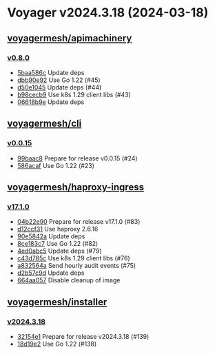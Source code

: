 # Voyager v2024.3.18 (2024-03-18)


## [voyagermesh/apimachinery](https://github.com/voyagermesh/apimachinery)

### [v0.8.0](https://github.com/voyagermesh/apimachinery/releases/tag/v0.8.0)

- [5baa586c](https://github.com/voyagermesh/apimachinery/commit/5baa586c) Update deps
- [dbb90e92](https://github.com/voyagermesh/apimachinery/commit/dbb90e92) Use Go 1.22 (#45)
- [d50e1045](https://github.com/voyagermesh/apimachinery/commit/d50e1045) Update deps (#44)
- [b98cecb9](https://github.com/voyagermesh/apimachinery/commit/b98cecb9) Use k8s 1.29 client libs (#43)
- [06618b9e](https://github.com/voyagermesh/apimachinery/commit/06618b9e) Update deps



## [voyagermesh/cli](https://github.com/voyagermesh/cli)

### [v0.0.15](https://github.com/voyagermesh/cli/releases/tag/v0.0.15)

- [99baac8](https://github.com/voyagermesh/cli/commit/99baac8) Prepare for release v0.0.15 (#24)
- [586acaf](https://github.com/voyagermesh/cli/commit/586acaf) Use Go 1.22 (#23)



## [voyagermesh/haproxy-ingress](https://github.com/voyagermesh/haproxy-ingress)

### [v17.1.0](https://github.com/voyagermesh/haproxy-ingress/releases/tag/v17.1.0)

- [04b22e90](https://github.com/voyagermesh/haproxy-ingress/commit/04b22e905) Prepare for release v17.1.0 (#83)
- [d12ccf31](https://github.com/voyagermesh/haproxy-ingress/commit/d12ccf311) Use haproxy 2.6.16
- [90e5842a](https://github.com/voyagermesh/haproxy-ingress/commit/90e5842af) Update deps
- [8ce183c7](https://github.com/voyagermesh/haproxy-ingress/commit/8ce183c7d) Use Go 1.22 (#82)
- [4ed0abc5](https://github.com/voyagermesh/haproxy-ingress/commit/4ed0abc5f) Update deps (#79)
- [c43d785c](https://github.com/voyagermesh/haproxy-ingress/commit/c43d785cd) Use k8s 1.29 client libs (#76)
- [a832564a](https://github.com/voyagermesh/haproxy-ingress/commit/a832564ad) Send hourly audit events (#75)
- [d2b57c9d](https://github.com/voyagermesh/haproxy-ingress/commit/d2b57c9da) Update deps
- [664aa057](https://github.com/voyagermesh/haproxy-ingress/commit/664aa0578) Disable cleanup of image



## [voyagermesh/installer](https://github.com/voyagermesh/installer)

### [v2024.3.18](https://github.com/voyagermesh/installer/releases/tag/v2024.3.18)

- [32154e1](https://github.com/voyagermesh/installer/commit/32154e1) Prepare for release v2024.3.18 (#139)
- [18d19e2](https://github.com/voyagermesh/installer/commit/18d19e2) Use Go 1.22 (#138)



